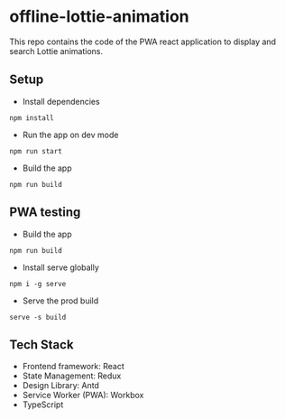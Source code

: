 # offline-lottie-animation

This repo contains the code of the PWA react application to display and search Lottie animations.

## Setup
- Install dependencies
```
npm install
```

- Run the app on dev mode
```
npm run start
```

- Build the app
```
npm run build
```

## PWA testing
- Build the app
```
npm run build
```
- Install serve globally
```
npm i -g serve
```
- Serve the prod build
```
serve -s build
```

## Tech Stack
- Frontend framework: React
- State Management: Redux
- Design Library: Antd
- Service Worker (PWA): Workbox
- TypeScript